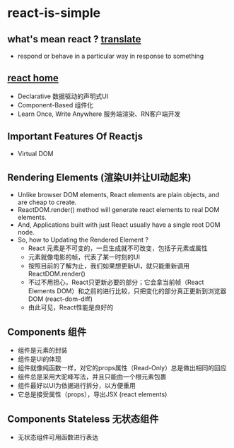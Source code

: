 # react-is-simple

## what's mean react ? [translate](https://translate.google.cn/#en/zh-CN/react)
  * respond or behave in a particular way in response to something

## [react home](https://facebook.github.io/react/)
  * Declarative 数据驱动的声明式UI
  * Component-Based 组件化
  * Learn Once, Write Anywhere 服务端渲染、RN客户端开发

## Important Features Of Reactjs
  * Virtual DOM


## Rendering Elements (渲染UI并让UI动起来)
  * Unlike browser DOM elements, React elements are plain objects, and are cheap to create. 
  * ReactDOM.render() method will generate react elements to real DOM elements.
  * And, Applications built with just React usually have a single root DOM node. 
  * So, how to Updating the Rendered Element ?
    - React 元素是不可变的，一旦生成就不可改变，包括子元素或属性
    - 元素就像电影的帧，代表了某一时刻的UI
    - 按照目前的了解为止，我们如果想更新UI，就只能重新调用ReactDOM.render()
    - 不过不用担心，React只更新必要的部分；它会拿当前帧（React Elements DOM）和之前的进行比较，只把变化的部分真正更新到浏览器DOM (react-dom-diff)
    - 由此可见，React性能是良好的

## Components 组件
  * 组件是元素的封装
  * 组件是UI的体现
  * 组件就像纯函数一样，对它的props属性（Read-Only）总是做出相同的回应
  * 组件总是采用大驼峰写法，并且只能由一个根元素包裹
  * 组件最好以UI为依据进行拆分，以方便重用
  * 它总是接受属性（props），导出JSX (react elements)

## Components Stateless 无状态组件
  * 无状态组件可用函数进行表达